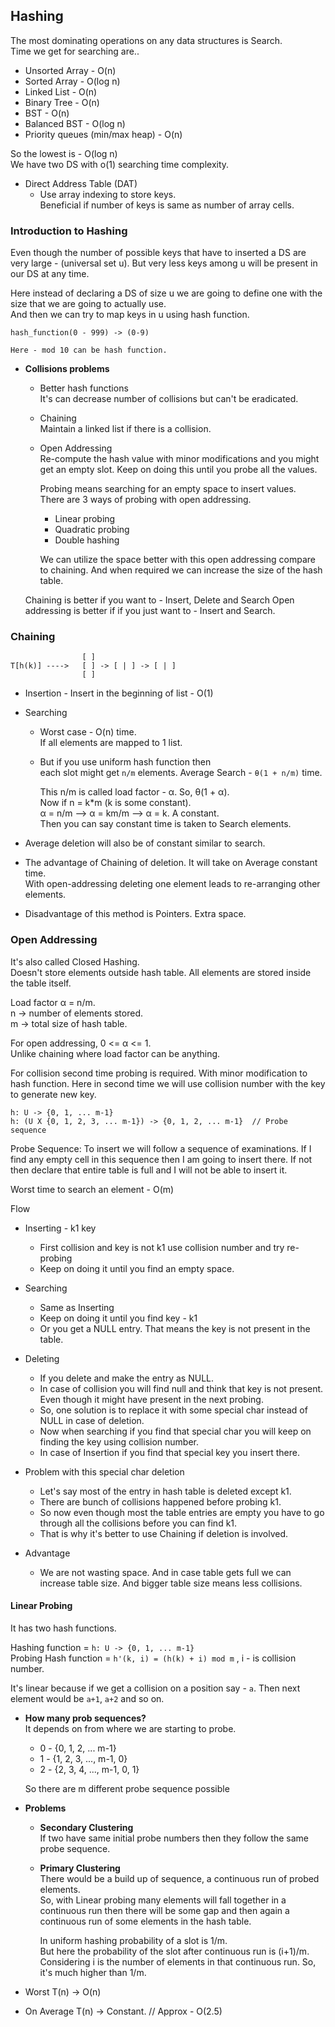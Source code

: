 ## Hashing
The most dominating operations on any data structures is Search.  
Time we get for searching are..  
- Unsorted Array - O(n)
- Sorted Array - O(log n)
- Linked List - O(n)
- Binary Tree - O(n)
- BST - O(n)
- Balanced BST - O(log n)
- Priority queues (min/max heap) - O(n)

So the lowest is - O(log n)  
We have two DS with o(1) searching time complexity.  
- Direct Address Table (DAT)
  - Use array indexing to store keys.  
    Beneficial if number of keys is same as number of array cells.

### Introduction to Hashing
Even though the number of possible keys that have to inserted a DS are very
large - (universal set u). But very less keys among u will be present in our DS
at any time.

Here instead of declaring a DS of size u we are going to define one with the
size that we are going to actually use.  
And then we can try to map keys in u using hash function.  
```
hash_function(0 - 999) -> (0-9)

Here - mod 10 can be hash function.
```

- **Collisions problems**  
  - Better hash functions  
    It's can decrease number of collisions but can't be eradicated.
  
  - Chaining  
    Maintain a linked list if there is a collision.

  - Open Addressing  
    Re-compute the hash value with minor modifications and you might get an
    empty slot. Keep on doing this until you probe all the values.  

    Probing means searching for an empty space to insert values.  
    There are 3 ways of probing with open addressing.  
    - Linear probing
    - Quadratic probing
    - Double hashing
    
    We can utilize the space better with this open addressing compare to chaining.
    And when required we can increase the size of the hash table.

  Chaining is better if you want to - Insert, Delete and Search
  Open addressing is better if if you just want to - Insert and Search. 

### Chaining
```
                [ ]
T[h(k)] ---->   [ ] -> [ | ] -> [ | ]
                [ ] 
```
- Insertion - Insert in the beginning of list - O(1)
- Searching  
  - Worst case - O(n) time.  
    If all elements are mapped to 1 list.
  
  - But if you use uniform hash function then  
    each slot might get `n/m` elements.
    Average Search - `θ(1 + n/m)` time.  
    
    This n/m is called load factor - α. So, θ(1 + α).  
    Now if n = k*m (k is some constant).  
    α = n/m --> α = km/m --> α = k. A constant.  
    Then you can say constant time is taken to Search elements.  

- Average deletion will also be of constant similar to search.

- The advantage of Chaining of deletion. It will take on Average constant time.  
  With open-addressing deleting one element leads to re-arranging other elements.  

- Disadvantage of this method is Pointers. Extra space.

### Open Addressing
It's also called Closed Hashing.  
Doesn't store elements outside hash table. All elements are stored inside the
table itself.

Load factor α = n/m.  
n -> number of elements stored.  
m -> total size of hash table.  

For open addressing, 0 <= α <= 1.  
Unlike chaining where load factor can be anything.  

For collision second time probing is required. With minor modification to hash
function. Here in second time we will use collision number with the key to
generate new key.

```
h: U -> {0, 1, ... m-1}
h: (U X {0, 1, 2, 3, ... m-1}) -> {0, 1, 2, ... m-1}  // Probe sequence
```

Probe Sequence:
To insert we will follow a sequence of examinations. If I find any empty
cell in this sequence then I am going to insert there. If not then declare
that entire table is full and I will not be able to insert it.

Worst time to search an element - O(m)

Flow
- Inserting - k1 key
  - First collision and key is not k1 use collision number and try re-probing
  - Keep on doing it until you find an empty space.

- Searching
  - Same as Inserting
  - Keep on doing it until you find key - k1
  - Or you get a NULL entry. That means the key is not present in the table.

- Deleting
  - If you delete and make the entry as NULL.
  - In case of collision you will find null and think that key is not present.
    Even though it might have present in the next probing.
  - So, one solution is to replace it with some special char instead of NULL in
    case of deletion.
  - Now when searching if you find that special char you will keep on finding
    the key using collision number.
  - In case of Insertion if you find that special key you insert there.

- Problem with this special char deletion
  - Let's say most of the entry in hash table is deleted except k1.
  - There are bunch of collisions happened before probing k1.
  - So now even though most the table entries are empty you have to go
    through all the collisions before you can find k1.
  - That is why it's better to use Chaining if deletion is involved.

- Advantage
  - We are not wasting space. And in case table gets full we can increase
    table size. And bigger table size means less collisions.


#### Linear Probing
It has two hash functions.  

Hashing function = `h: U -> {0, 1, ... m-1}`  
Probing Hash function = `h'(k, i) = (h(k) + i) mod m` , i - is collision number.

It's linear because if we get a collision on a position say - `a`.
Then next element would be `a+1`, `a+2` and so on.

- **How many prob sequences?**  
  It depends on from where we are starting to probe.  
  - 0 - {0, 1, 2, ... m-1}
  - 1 - {1, 2, 3, ..., m-1, 0}
  - 2 - {2, 3, 4, ..., m-1, 0, 1}
  
  So there are m different probe sequence possible

- **Problems**  
  - **Secondary Clustering**  
    If two have same initial probe numbers then they follow the same
    probe sequence.
  
  - **Primary Clustering**   
    There would be a build up of sequence, a continuous run of probed elements.  
    So, with Linear probing many elements will fall together in a continuous run
    then there will be some gap and then again a continuous run of some elements
    in the hash table.
    
    In uniform hashing probability of a slot is 1/m.  
    But here the probability of the slot after continuous run is (i+1)/m.
    Considering i is the number of elements in that continuous run.
    So, it's much higher than 1/m.

- Worst T(n) -> O(n)
- On Average T(n) -> Constant. // Approx - O(2.5)
